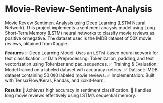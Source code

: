 # Movie-Review-Sentiment-Analysis
Movie Review Sentiment Analysis using Deep Learning (LSTM Neural Network). This project implements a sentiment analysis model using Long Short-Term Memory (LSTM) neural networks to classify movie reviews as positive or negative. The dataset used is the IMDB dataset of 50K movie reviews, obtained from Kaggle.

**Features**
✅ Deep Learning Model: Uses an LSTM-based neural network for text classification.
✅ Data Preprocessing: Tokenization, padding, and text vectorization using Tokenizer and pad_sequences.
✅ Training & Evaluation: Model trained on a labeled dataset with accuracy metrics.
✅ Dataset: IMDB dataset containing 50,000 labeled movie reviews.
✅ Implementation: Built with TensorFlow/Keras, Pandas, and Scikit-learn.

**Results**
🚀 Achieves high accuracy in sentiment classification.
🚀 Handles long movie reviews effectively using LSTM’s sequential memory.
